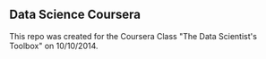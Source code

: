 ## Data Science Coursera
This repo was created for the Coursera Class "The Data Scientist's Toolbox" on 10/10/2014.
